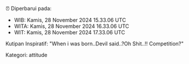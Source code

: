 ⏰ Diperbarui pada:
- WIB: Kamis, 28 November 2024 15.33.06 UTC
- WITA: Kamis, 28 November 2024 16.33.06 UTC
- WIT: Kamis, 28 November 2024 17.33.06 UTC

Kutipan Inspiratif:
"When i was born..Devil said..?Oh Shit..!! Competition?"


Kategori: attitude

